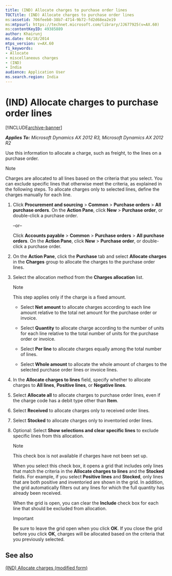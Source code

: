 ```yaml
---
title: (IND) Allocate charges to purchase order lines
TOCTitle: (IND) Allocate charges to purchase order lines
ms:assetid: 706feeb0-38b7-4714-9b72-fd2d68ea2e19
ms:mtpsurl: https://technet.microsoft.com/library/JJ677925(v=AX.60)
ms:contentKeyID: 49385889
author: Khairunj
ms.date: 04/18/2014
mtps_version: v=AX.60
f1_keywords:
- Allocate
- miscellaneous charges
- (IND)
- India
audience: Application User
ms.search.region: India
---
```


# (IND) Allocate charges to purchase order lines 


[!INCLUDE[archive-banner](includes/archive-banner.md)]


_**Applies To:** Microsoft Dynamics AX 2012 R3, Microsoft Dynamics AX 2012 R2_

Use this information to allocate a charge, such as freight, to the lines on a purchase order.


> [!NOTE]
> <P>Charges are allocated to all lines based on the criteria that you select. You can exclude specific lines that otherwise meet the criteria, as explained in the following steps. To allocate charges only to selected lines, define the charges manually for each line.</P>



1.  Click **Procurement and sourcing** \> **Common** \> **Purchase orders** \> **All purchase orders**. On the **Action Pane**, click **New** \> **Purchase order**, or double-click a purchase order.
    
    –or–
    
    Click **Accounts payable** \> **Common** \> **Purchase orders** \> **All purchase orders**. On the **Action Pane**, click **New** \> **Purchase order**, or double-click a purchase order.

2.  On the **Action Pane**, click the **Purchase** tab and select **Allocate charges** in the **Charges** group to allocate the charges to the purchase order lines.

3.  Select the allocation method from the **Charges allocation** list.
    

    > [!NOTE]
    > <P>This step applies only if the charge is a fixed amount.</P>

    
      - Select **Net amount** to allocate charges according to each line amount relative to the total net amount for the purchase order or invoice.
    
      - Select **Quantity** to allocate charge according to the number of units for each line relative to the total number of units for the purchase order or invoice.
    
      - Select **Per line** to allocate charges equally among the total number of lines.
    
      - Select **Whole amount** to allocate the whole amount of charges to the selected purchase order lines or invoice lines.

4.  In the **Allocate charges to lines** field, specify whether to allocate charges to **All lines**, **Positive lines**, or **Negative lines**.

5.  Select **Allocate all** to allocate charges to purchase order lines, even if the charge code has a debit type other than **Item**.

6.  Select **Received** to allocate charges only to received order lines.

7.  Select **Stocked** to allocate charges only to inventoried order lines.

8.  Optional: Select **Show selections and clear specific lines** to exclude specific lines from this allocation.
    

    > [!NOTE]
    > <P>This check box is not available if charges have not been set up.</P>

    
    When you select this check box, it opens a grid that includes only lines that match the criteria in the **Allocate charges to lines** and the **Stocked** fields. For example, if you select **Positive lines** and **Stocked**, only lines that are both positive and inventoried are shown in the grid. In addition, the grid automatically filters out any lines for which the full quantity has already been received.
    
    When the grid is open, you can clear the **Include** check box for each line that should be excluded from allocation.
    

    > [!IMPORTANT]
    > <P>Be sure to leave the grid open when you click <STRONG>OK</STRONG>. If you close the grid before you click <STRONG>OK</STRONG>, charges will be allocated based on the criteria that you previously selected.</P>



## See also

[(IND) Allocate charges (modified form)](https://technet.microsoft.com/library/jj677929\(v=ax.60\))

  


